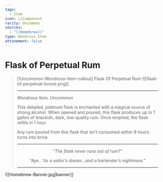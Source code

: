 ```yaml
---
tags:
  - Item
icon: LiComponent
rarity: Uncommon
sources:
  - "[[Homebrew]]"
type: Wondrous Item
attunement: false
---
```


# Flask of Perpetual Rum

>[!Uncommon-Wondrous-Item-callout] Flask Of Perpetual Rum
>![[flask-of-perpetual-booze.png]]
>
> - - -
>_Wondrous Item, Uncommon_
>
>This detailed, platinum flask is enchanted with a magical source of strong alcohol. When opened and poured, this flask produces up to 1 gallon of brackish, dark, low-quality rum. Once emptied, the flask refills in 1 hour.
>
>Any rum poured from this flask that isn’t consumed within 8 hours turns into brine.
>
>---
><p style="text-align:center;"><i>“The flask never runs out of rum?”</i></p>
><p style="text-align:center;"><i>“Aye…‘tis a sailor’s dream…and a bartender’s nightmare.”</i></p>
>
>---

![[Homebrew-Banner.jpg|banner]]
